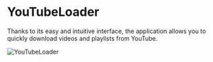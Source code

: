 # YouTubeLoader

Thanks to its easy and intuitive interface, the application allows you to quickly download videos and playlists from YouTube.

![YouTubeLoader](https://github.com/Kepler54/YouTubeLoader/assets/126917322/ac658f04-022d-42b2-bfae-3ea7b01b0816)
